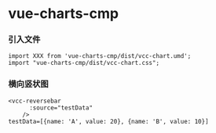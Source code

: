 # vue-charts-cmp


### 引入文件
```
import XXX from 'vue-charts-cmp/dist/vcc-chart.umd';
import "vue-charts-cmp/dist/vcc-chart.css";
```

### 横向竖状图
```
<vcc-reversebar
      :source="testData"
    />
testData=[{name: 'A', value: 20}, {name: 'B', value: 10}]    
```

